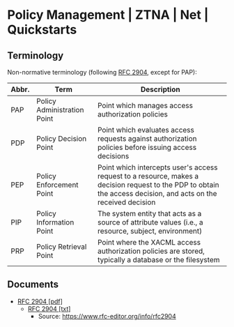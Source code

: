 # Policy Management | ZTNA | Net | Quickstarts

## Terminology
Non-normative terminology (following [RFC 2904](https://datatracker.ietf.org/doc/html/rfc2904), except for PAP): 

| Abbr. | Term                       | Description                                                                                                                                                  |
|-------|----------------------------|--------------------------------------------------------------------------------------------------------------------------------------------------------------|
| PAP   | Policy Administration Point | Point which manages access authorization policies                                                                                                           |
| PDP   | Policy Decision Point      | Point which evaluates access requests against authorization policies before issuing access decisions                                                        |
| PEP   | Policy Enforcement Point   | Point which intercepts user's access request to a resource, makes a decision request to the PDP to obtain the access decision, and acts on the received decision |
| PIP   | Policy Information Point   | The system entity that acts as a source of attribute values (i.e., a resource, subject, environment)                                                         |
| PRP   | Policy Retrieval Point     | Point where the XACML access authorization policies are stored, typically a database or the filesystem                                                      |

## Documents
- [RFC 2904 [pdf]](./Documents/rfc2904.txt.pdf)
  - [RFC 2904 [txt]](./Documents/rfc2904.txt)
    - Source: https://www.rfc-editor.org/info/rfc2904
